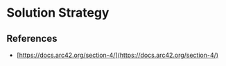 # Solution Strategy

## References

- [https://docs.arc42.org/section-4/](https://docs.arc42.org/section-4/)